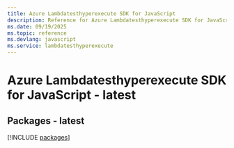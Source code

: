 ```yaml
---
title: Azure Lambdatesthyperexecute SDK for JavaScript
description: Reference for Azure Lambdatesthyperexecute SDK for JavaScript
ms.date: 09/19/2025
ms.topic: reference
ms.devlang: javascript
ms.service: lambdatesthyperexecute
---
```

# Azure Lambdatesthyperexecute SDK for JavaScript - latest
## Packages - latest
[!INCLUDE [packages](lambdatesthyperexecute-index.md)]